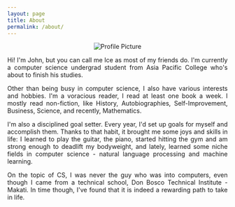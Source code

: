 ```yaml
---
layout: page
title: About
permalink: /about/
---
```

<center><img src="{{ site.baseurl }}/assets/images/johnamata.jpg" title="Profile Picture"></center> 

<p align="justify">Hi! I'm John, but you can call me Ice as most of my friends do. I'm currently a computer science undergrad student from Asia Pacific College who's about to finish his studies. </p>								
<p align="justify">Other than being busy in computer science, I also have various interests and hobbies. I'm a voracious reader, I read at least one book a week. I mostly read non-fiction, like History, Autobiographies, Self-Improvement, Business, Science, and recently, Mathematics. </p>
<p align="justify">I'm also a disciplined goal setter. Every year, I'd set up goals for myself and accomplish them. Thanks to that habit, it brought me some joys and skills in life: I learned to play the guitar, the piano, started hitting the gym and am strong enough to deadlift my bodyweight, and lately, learned some niche fields in computer science - natural language processing and machine learning.</p>
<p align="justify">On the topic of CS, I was never the guy who was into computers, even though I came from a technical school, Don Bosco Technical Institute - Makati. In time though, I've found that it is indeed a rewarding path to take in life. 

